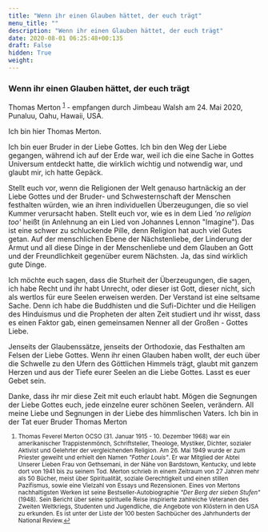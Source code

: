 ```yaml
---
title: "Wenn ihr einen Glauben hättet, der euch trägt"
menu_title: ""
description: "Wenn ihr einen Glauben hättet, der euch trägt"
date: 2020-08-01 06:25:48+00:135
draft: False
hidden: True
weight:
---
```

### Wenn ihr einen Glauben hättet, der euch trägt

Thomas Merton <sup id="a1">[1](#f1)</sup> - empfangen durch Jimbeau Walsh am 24. Mai 2020, Punaluu, Oahu, Hawaii, USA.

Ich bin hier Thomas Merton.

Ich bin euer Bruder in der Liebe Gottes. Ich bin den Weg der Liebe gegangen, während ich auf der Erde war, weil ich die eine Sache in Gottes Universum entdeckt hatte, die wirklich wichtig und notwendig war, und glaubt mir, ich hatte Gepäck.

Stellt euch vor, wenn die Religionen der Welt genauso hartnäckig an der Liebe Gottes und der Bruder- und Schwesternschaft der Menschen festhalten würden, wie an ihren individuellen Überzeugungen, die so viel Kummer verursacht haben. Stellt euch vor, wie es in dem Lied *'no religion too'* heißt (in Anlehnung an ein Lied von Johannes Lennon "Imagine"). Das ist eine schwer zu schluckende Pille, denn Religion hat auch viel Gutes getan. Auf der menschlichen Ebene der Nächstenliebe, der Linderung der Armut und all diese Dinge in der Menschenliebe und dem Glauben an Gott und der Freundlichkeit gegenüber eurem Nächsten. Ja, das sind wirklich gute Dinge.

Ich möchte euch sagen, dass die Sturheit der Überzeugungen, die sagen, ich habe Recht und ihr habt Unrecht, oder dieser ist Gott, dieser nicht, sich als wertlos für eure Seelen erweisen werden. Der Verstand ist eine seltsame Sache. Denn ich habe die Buddhisten und die Sufi-Dichter und die Heiligen des Hinduismus und die Propheten der alten Zeit studiert und ihr wisst, dass es einen Faktor gab, einen gemeinsamen Nenner all der Großen - Gottes Liebe.

Jenseits der Glaubenssätze, jenseits der Orthodoxie, das Festhalten am Felsen der Liebe Gottes. Wenn ihr einen Glauben haben wollt, der euch über die Schwelle zu den Ufern des Göttlichen Himmels trägt, glaubt mit ganzem Herzen und aus der Tiefe eurer Seelen an die Liebe Gottes. Lasst es euer Gebet sein.

Danke, dass ihr mir diese Zeit mit euch erlaubt habt. Mögen die Segnungen der Liebe Gottes euch, jede einzelne eurer schönen Seelen, verändern. All meine Liebe und Segnungen in der Liebe des himmlischen Vaters. Ich bin in der Tat euer Bruder Thomas Merton
<small>

1. <large id="f1"> Thomas Feverel Merton OCSO (31. Januar 1915 - 10. Dezember 1968) war ein amerikanischer Trappistenmönch, Schriftsteller, Theologe, Mystiker, Dichter, sozialer Aktivist und Gelehrter der vergleichenden Religion. Am 26. Mai 1949 wurde er zum Priester geweiht und erhielt den Namen *"Father Louis"*. Er war Mitglied der Abtei Unserer Lieben Frau von Gethsemani, in der Nähe von Bardstown, Kentucky, und lebte dort von 1941 bis zu seinem Tod. Merton schrieb in einem Zeitraum von 27 Jahren mehr als 50 Bücher, meist über Spiritualität, soziale Gerechtigkeit und einen stillen Pazifismus, sowie eine Vielzahl von Essays und Rezensionen. Eines von Mertons nachhaltigsten Werken ist seine Bestseller-Autobiographie *"Der Berg der sieben Stufen"* (1948). Sein Bericht über seine spirituelle Reise inspirierte zahlreiche Veteranen des Zweiten Weltkriegs, Studenten und Jugendliche, die Angebote von Klöstern in den USA zu erkunden. Es ist unter der Liste der 100 besten Sachbücher des Jahrhunderts der National Review.[↩](#a1)
